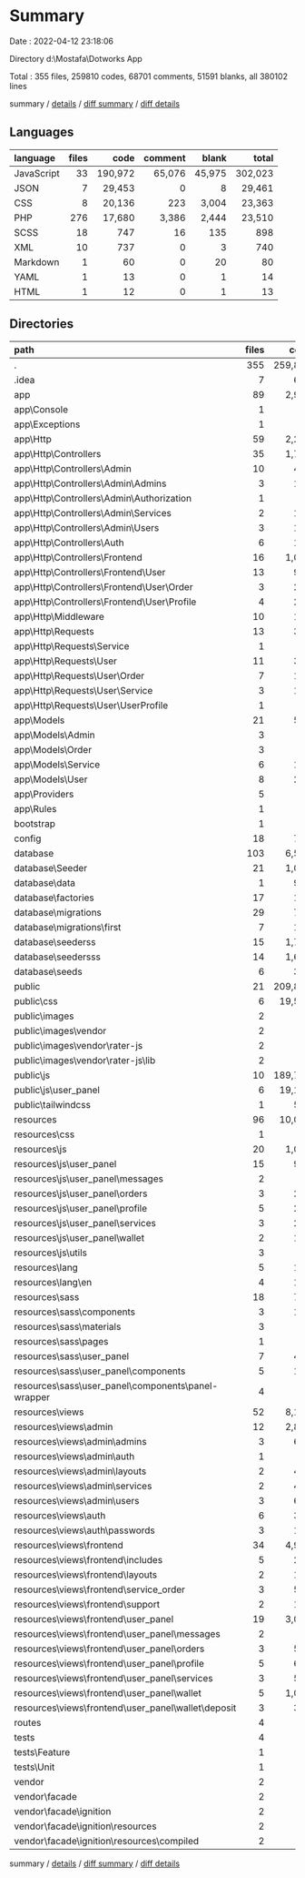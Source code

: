 # Summary

Date : 2022-04-12 23:18:06

Directory d:\Mostafa\Dotworks App

Total : 355 files,  259810 codes, 68701 comments, 51591 blanks, all 380102 lines

summary / [details](details.md) / [diff summary](diff.md) / [diff details](diff-details.md)

## Languages
| language | files | code | comment | blank | total |
| :--- | ---: | ---: | ---: | ---: | ---: |
| JavaScript | 33 | 190,972 | 65,076 | 45,975 | 302,023 |
| JSON | 7 | 29,453 | 0 | 8 | 29,461 |
| CSS | 8 | 20,136 | 223 | 3,004 | 23,363 |
| PHP | 276 | 17,680 | 3,386 | 2,444 | 23,510 |
| SCSS | 18 | 747 | 16 | 135 | 898 |
| XML | 10 | 737 | 0 | 3 | 740 |
| Markdown | 1 | 60 | 0 | 20 | 80 |
| YAML | 1 | 13 | 0 | 1 | 14 |
| HTML | 1 | 12 | 0 | 1 | 13 |

## Directories
| path | files | code | comment | blank | total |
| :--- | ---: | ---: | ---: | ---: | ---: |
| . | 355 | 259,810 | 68,701 | 51,591 | 380,102 |
| .idea | 7 | 693 | 0 | 0 | 693 |
| app | 89 | 2,956 | 1,043 | 913 | 4,912 |
| app\Console | 1 | 17 | 18 | 7 | 42 |
| app\Exceptions | 1 | 21 | 28 | 7 | 56 |
| app\Http | 59 | 2,257 | 851 | 638 | 3,746 |
| app\Http\Controllers | 35 | 1,744 | 605 | 494 | 2,843 |
| app\Http\Controllers\Admin | 10 | 493 | 63 | 88 | 644 |
| app\Http\Controllers\Admin\Admins | 3 | 150 | 0 | 24 | 174 |
| app\Http\Controllers\Admin\Authorization | 1 | 28 | 48 | 10 | 86 |
| app\Http\Controllers\Admin\Services | 2 | 114 | 0 | 16 | 130 |
| app\Http\Controllers\Admin\Users | 3 | 156 | 0 | 24 | 180 |
| app\Http\Controllers\Auth | 6 | 124 | 117 | 45 | 286 |
| app\Http\Controllers\Frontend | 16 | 1,061 | 329 | 337 | 1,727 |
| app\Http\Controllers\Frontend\User | 13 | 950 | 297 | 292 | 1,539 |
| app\Http\Controllers\Frontend\User\Order | 3 | 244 | 131 | 63 | 438 |
| app\Http\Controllers\Frontend\User\Profile | 4 | 295 | 36 | 90 | 421 |
| app\Http\Middleware | 10 | 100 | 86 | 41 | 227 |
| app\Http\Requests | 13 | 370 | 140 | 96 | 606 |
| app\Http\Requests\Service | 1 | 18 | 10 | 5 | 33 |
| app\Http\Requests\User | 11 | 327 | 120 | 86 | 533 |
| app\Http\Requests\User\Order | 7 | 126 | 70 | 35 | 231 |
| app\Http\Requests\User\Service | 3 | 174 | 40 | 41 | 255 |
| app\Http\Requests\User\UserProfile | 1 | 27 | 10 | 10 | 47 |
| app\Models | 21 | 534 | 49 | 214 | 797 |
| app\Models\Admin | 3 | 42 | 15 | 19 | 76 |
| app\Models\Order | 3 | 80 | 0 | 21 | 101 |
| app\Models\Service | 6 | 132 | 0 | 59 | 191 |
| app\Models\User | 8 | 260 | 34 | 111 | 405 |
| app\Providers | 5 | 89 | 78 | 34 | 201 |
| app\Rules | 1 | 17 | 18 | 8 | 43 |
| bootstrap | 1 | 17 | 30 | 9 | 56 |
| config | 18 | 707 | 1,116 | 323 | 2,146 |
| database | 103 | 6,536 | 908 | 672 | 8,116 |
| database\Seeder | 21 | 1,034 | 186 | 137 | 1,357 |
| database\data | 1 | 922 | 0 | 1 | 923 |
| database\factories | 17 | 125 | 43 | 69 | 237 |
| database\migrations | 29 | 716 | 293 | 120 | 1,129 |
| database\migrations\first | 7 | 162 | 70 | 29 | 261 |
| database\seederss | 15 | 1,795 | 190 | 170 | 2,155 |
| database\seedersss | 14 | 1,606 | 164 | 155 | 1,925 |
| database\seeds | 6 | 338 | 32 | 20 | 390 |
| public | 21 | 209,877 | 65,168 | 48,775 | 323,820 |
| public\css | 6 | 19,568 | 111 | 2,924 | 22,603 |
| public\images | 2 | 13 | 0 | 2 | 15 |
| public\images\vendor | 2 | 13 | 0 | 2 | 15 |
| public\images\vendor\rater-js | 2 | 13 | 0 | 2 | 15 |
| public\images\vendor\rater-js\lib | 2 | 13 | 0 | 2 | 15 |
| public\js | 10 | 189,709 | 64,906 | 45,757 | 300,372 |
| public\js\user_panel | 6 | 19,154 | 4,482 | 2,708 | 26,344 |
| public\tailwindcss | 1 | 565 | 112 | 79 | 756 |
| resources | 96 | 10,099 | 223 | 812 | 11,134 |
| resources\css | 1 | 3 | 0 | 1 | 4 |
| resources\js | 20 | 1,062 | 133 | 213 | 1,408 |
| resources\js\user_panel | 15 | 976 | 78 | 173 | 1,227 |
| resources\js\user_panel\messages | 2 | 80 | 0 | 14 | 94 |
| resources\js\user_panel\orders | 3 | 238 | 29 | 38 | 305 |
| resources\js\user_panel\profile | 5 | 263 | 2 | 48 | 313 |
| resources\js\user_panel\services | 3 | 293 | 31 | 62 | 386 |
| resources\js\user_panel\wallet | 2 | 102 | 16 | 11 | 129 |
| resources\js\utils | 3 | 60 | 6 | 16 | 82 |
| resources\lang | 5 | 185 | 60 | 25 | 270 |
| resources\lang\en | 4 | 131 | 60 | 24 | 215 |
| resources\sass | 18 | 747 | 16 | 135 | 898 |
| resources\sass\components | 3 | 164 | 0 | 18 | 182 |
| resources\sass\materials | 3 | 74 | 0 | 13 | 87 |
| resources\sass\pages | 1 | 18 | 0 | 3 | 21 |
| resources\sass\user_panel | 7 | 420 | 0 | 76 | 496 |
| resources\sass\user_panel\components | 5 | 167 | 0 | 35 | 202 |
| resources\sass\user_panel\components\panel-wrapper | 4 | 80 | 0 | 27 | 107 |
| resources\views | 52 | 8,102 | 14 | 438 | 8,554 |
| resources\views\admin | 12 | 2,821 | 14 | 201 | 3,036 |
| resources\views\admin\admins | 3 | 625 | 6 | 63 | 694 |
| resources\views\admin\auth | 1 | 56 | 0 | 8 | 64 |
| resources\views\admin\layouts | 2 | 483 | 0 | 26 | 509 |
| resources\views\admin\services | 2 | 412 | 3 | 41 | 456 |
| resources\views\admin\users | 3 | 694 | 5 | 61 | 760 |
| resources\views\auth | 6 | 367 | 0 | 70 | 437 |
| resources\views\auth\passwords | 3 | 134 | 0 | 29 | 163 |
| resources\views\frontend | 34 | 4,914 | 0 | 167 | 5,081 |
| resources\views\frontend\includes | 5 | 283 | 0 | 12 | 295 |
| resources\views\frontend\layouts | 2 | 189 | 0 | 23 | 212 |
| resources\views\frontend\service_order | 3 | 531 | 0 | 11 | 542 |
| resources\views\frontend\support | 2 | 149 | 0 | 4 | 153 |
| resources\views\frontend\user_panel | 19 | 3,082 | 0 | 104 | 3,186 |
| resources\views\frontend\user_panel\messages | 2 | 89 | 0 | 7 | 96 |
| resources\views\frontend\user_panel\orders | 3 | 576 | 0 | 7 | 583 |
| resources\views\frontend\user_panel\profile | 5 | 683 | 0 | 44 | 727 |
| resources\views\frontend\user_panel\services | 3 | 548 | 0 | 33 | 581 |
| resources\views\frontend\user_panel\wallet | 5 | 1,051 | 0 | 9 | 1,060 |
| resources\views\frontend\user_panel\wallet\deposit | 3 | 389 | 0 | 5 | 394 |
| routes | 4 | 94 | 152 | 30 | 276 |
| tests | 4 | 41 | 15 | 19 | 75 |
| tests\Feature | 1 | 12 | 5 | 5 | 22 |
| tests\Unit | 1 | 10 | 5 | 4 | 19 |
| vendor | 2 | 17 | 27 | 1 | 45 |
| vendor\facade | 2 | 17 | 27 | 1 | 45 |
| vendor\facade\ignition | 2 | 17 | 27 | 1 | 45 |
| vendor\facade\ignition\resources | 2 | 17 | 27 | 1 | 45 |
| vendor\facade\ignition\resources\compiled | 2 | 17 | 27 | 1 | 45 |

summary / [details](details.md) / [diff summary](diff.md) / [diff details](diff-details.md)